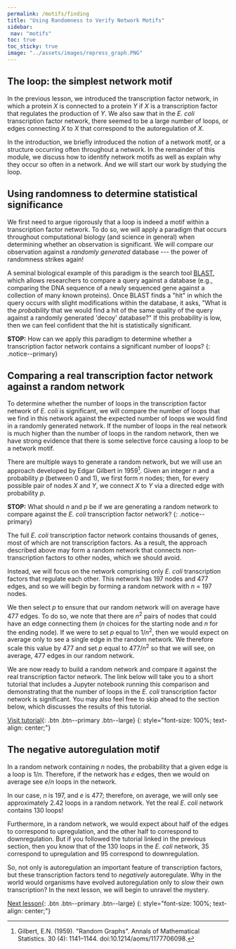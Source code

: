 ```yaml
---
permalink: /motifs/finding
title: "Using Randomness to Verify Network Motifs"
sidebar:
 nav: "motifs"
toc: true
toc_sticky: true
image: "../assets/images/repress_graph.PNG"
---
```


## The loop: the simplest network motif

In the previous lesson, we introduced the transcription factor network, in which a protein *X* is connected to a protein *Y* if *X* is a transcription factor that regulates the production of *Y*. We also saw that in the *E. coli* transcription factor network, there seemed to be a large number of loops, or edges connecting *X* to *X* that correspond to the autoregulation of *X*.

In the introduction, we briefly introduced the notion of a network motif, or a structure occurring often throughout a network. In the remainder of this module, we discuss how to identify network motifs as well as explain why they occur so often in a network. And we will start our work by studying the loop.

## Using randomness to determine statistical significance

We first need to argue rigorously that a loop is indeed a motif within a transcription factor network. To do so, we will apply a paradigm that occurs throughout computational biology (and science in general) when determining whether an observation is significant. We will compare our observation against a  *randomly generated* database --- the power of randomness strikes again!

A seminal biological example of this paradigm is the search tool [BLAST](https://blast.ncbi.nlm.nih.gov/Blast.cgi), which allows researchers to compare a query against a database (e.g., comparing the DNA sequence of a newly sequenced gene against a collection of many known proteins). Once BLAST finds a "hit" in which the query occurs with slight modifications within the database, it asks, "What is the *probability* that we would find a hit of the same quality of the query against a randomly generated 'decoy' database?" If this probability is low, then we can feel confident that the hit is statistically significant.

**STOP:** How can we apply this paradigm to determine whether a transcription factor network contains a significant number of loops?
{: .notice--primary}

## Comparing a real transcription factor network against a random network

To determine whether the number of loops in the transcription factor network of *E. coli* is significant, we will compare the number of loops that we find in this network against the expected number of loops we would find in a randomly generated network. If the number of loops in the real network is much higher than the number of loops in the random network, then we have strong evidence that there is some selective force causing a loop to be a network motif.

There are multiple ways to generate a random network, but we will use an approach developed by Edgar Gilbert in 1959[^Gilbert]. Given an integer *n* and a probability *p* (between 0 and 1), we first form *n* nodes; then, for every possible pair of nodes *X* and *Y*, we connect *X* to *Y* via a directed edge with probability *p*.

**STOP:** What should *n* and *p* be if we are generating a random network to compare against the *E. coli* transcription factor network?
{: .notice--primary}

The full *E. coli* transcription factor network contains thousands of genes, most of which are not transcription factors. As a result, the approach described above may form a random network that connects non-transcription factors to other nodes, which we should avoid.

Instead, we will focus on the network comprising only *E. coli* transcription factors that regulate each other. This network has 197 nodes and 477 edges, and so we will begin by forming a random network with *n* = 197 nodes.

We then select *p* to ensure that our random network will on average have 477 edges. To do so, we note that there are *n*<sup>2</sup> pairs of nodes that could have an edge connecting them (*n* choices for the starting node and *n* for the ending node). If we were to set *p* equal to 1/*n*<sup>2</sup>, then we would expect on average only to see a single edge in the random network. We therefore scale this value by 477 and set *p* equal to 477/*n*<sup>2</sup> so that we will see, on average, 477 edges in our random network.

We are now ready to build a random network and compare it against the real transcription factor network. The link below will take you to a short tutorial that includes a Jupyter notebook running this comparison and demonstrating that the number of loops in the *E. coli* transcription factor network is significant. You may also feel free to skip ahead to the section below, which discusses the results of this tutorial.

[Visit tutorial](tutorial_loops){: .btn .btn--primary .btn--large}
{: style="font-size: 100%; text-align: center;"}

## The negative autoregulation motif

In a random network containing *n* nodes, the probability that a given edge is a loop is 1/*n*. Therefore, if the network has *e* edges, then we would on average see *e*/*n* loops in the network.

In our case, *n* is 197, and *e* is 477; therefore, on average, we will only see approximately 2.42 loops in a random network.  Yet the real *E. coli* network contains 130 loops!

Furthermore, in a random network, we would expect about half of the edges to correspond to upregulation, and the other half to correspond to downregulation. But if you followed the tutorial linked in the previous section, then you know that of the 130 loops in the *E. coli* network, 35 correspond to upregulation and 95 correspond to downregulation.

So, not only is autoregulation an important feature of transcription factors, but these transcription factors tend to *negatively* autoregulate. Why in the world would organisms have evolved autoregulation only to *slow* their own transcription? In the next lesson, we will begin to unravel the mystery.

[Next lesson](nar){: .btn .btn--primary .btn--large}
{: style="font-size: 100%; text-align: center;"}

[^Gilbert]: Gilbert, E.N. (1959). "Random Graphs". Annals of Mathematical Statistics. 30 (4): 1141–1144. doi:10.1214/aoms/1177706098.
